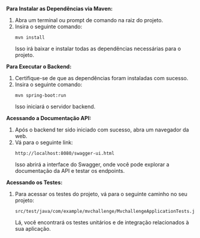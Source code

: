 **Para Instalar as Dependências via Maven:**
1. Abra um terminal ou prompt de comando na raiz do projeto.
2. Insira o seguinte comando:
   ```
   mvn install
   ```
   Isso irá baixar e instalar todas as dependências necessárias para o projeto.

**Para Executar o Backend:**
1. Certifique-se de que as dependências foram instaladas com sucesso.
2. Insira o seguinte comando:
   ```
   mvn spring-boot:run
   ```
   Isso iniciará o servidor backend.

**Acessando a Documentação API:**
1. Após o backend ter sido iniciado com sucesso, abra um navegador da web.
2. Vá para o seguinte link:
   ```
   http://localhost:8080/swagger-ui.html
   ```
   Isso abrirá a interface do Swagger, onde você pode explorar a documentação da API e testar os endpoints.

**Acessando os Testes:**
1. Para acessar os testes do projeto, vá para o seguinte caminho no seu projeto:
   ```
   src/test/java/com/example/mvchallenge/MvchallengeApplicationTests.java
   ```
   Lá, você encontrará os testes unitários e de integração relacionados à sua aplicação.
